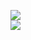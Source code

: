 [![](https://img.shields.io/badge/Made%20With-Github%20Spray-lightgrey.svg?style=for-the-badge&logo=github)](https://github.com/Annihil/github-spray#22269)  
[![](https://i.imgur.com/2DrTn0Z.gif)](https://github.com/Annihil/github-spray)